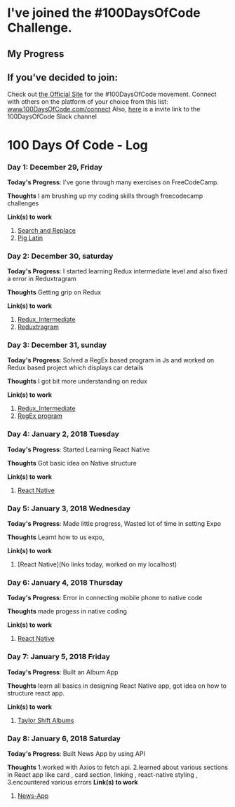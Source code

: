 # I've joined the #100DaysOfCode Challenge.

## My Progress

## If you've decided to join:
 Check out [the Official Site](http://100daysofcode.com/) for the #100DaysOfCode movement. Connect with others on the platform of your choice from this list: www.100DaysOfCode.com/connect 
Also, [here](https://join.slack.com/t/100xcode/shared_invite/enQtMjgyNTAzOTIwODM3LWJiZmIyYThhMmUyYzA3MmQyNDdjNWEwNjdiMWYyM2QwMzg3YjJlOWIzNzg2ZWVmY2M4ZGI5MDQ1NTgzM2Y3MjU) is a invite link to the 100DaysOfCode Slack channel

# 100 Days Of Code - Log


### Day 1: December 29, Friday

**Today's Progress**: I've gone through many exercises on FreeCodeCamp.

**Thoughts** I am brushing up my coding skills through freecodecamp challenges

**Link(s) to work**
1. [Search and Replace](https://www.freecodecamp.org/challenges/search-and-replace)
2. [Pig Latin](https://www.freecodecamp.org/challenges/pig-latin)


### Day 2: December 30, saturday

**Today's Progress**: I started learning Redux intermediate level and also fixed a error in Reduxtragram

**Thoughts** Getting grip on Redux 

**Link(s) to work**
1. [Redux_Intermediate](https://github.com/charan1922/redux_intermediate)
2. [Reduxtragram](https://github.com/charan1922/Reduxtragram)


### Day 3: December 31, sunday

**Today's Progress**: Solved a RegEx based program in Js and worked on Redux based project which displays car details

**Thoughts** I got bit more understanding on redux 

**Link(s) to work**
1. [Redux_Intermediate](https://github.com/charan1922/redux_intermediate)
2. [RegEx program](https://repl.it/@charan1922/regX-js-1235-86-10m)


### Day 4: January 2, 2018 Tuesday

**Today's Progress**: Started Learning React Native

**Thoughts** Got basic idea on Native structure

**Link(s) to work**
1. [React Native](https://repl.it/community/classrooms/17650)


### Day 5: January 3, 2018 Wednesday

**Today's Progress**: Made little progress, Wasted lot of time in setting Expo 

**Thoughts** Learnt how to us expo, 

**Link(s) to work**
1. [React Native](No links today, worked on my localhost)




### Day 6: January 4, 2018 Thursday

**Today's Progress**: Error in connecting mobile phone to native code 

**Thoughts** made progess in native coding 

**Link(s) to work**
1. [React Native](https://github.com/charan1922/reactnative_practice)


### Day 7: January 5, 2018 Friday

**Today's Progress**: Built an Album App

**Thoughts**  learn all basics in designing React Native app, got idea on how to structure react app.

**Link(s) to work**
1. [Taylor Shift Albums](https://github.com/charan1922/TaylorShiftAlbum/tree/master)


### Day 8: January 6, 2018 Saturday

**Today's Progress**: Built News App by using API

**Thoughts** 1.worked with Axios to fetch api. 
2.learned about various sections in React app like
card , card section, linking , react-native styling , 
3.encountered various errors
**Link(s) to work**
1. [News-App](https://github.com/charan1922/News-App)

